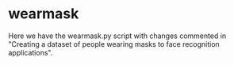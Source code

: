 # wearmask

Here we have the wearmask.py script with changes commented in "Creating a dataset of people wearing masks to face recognition applications".
